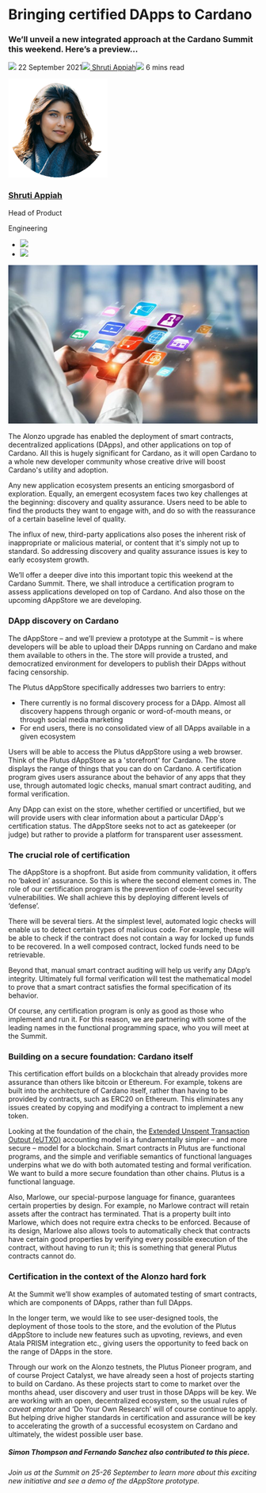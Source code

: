 # Bringing certified DApps to Cardano
### **We’ll unveil a new integrated approach at the Cardano Summit this weekend. Here’s a preview...**
![](img/2021-09-22-bringing-certified-dapps-to-cardano.002.png) 22 September 2021![](img/2021-09-22-bringing-certified-dapps-to-cardano.002.png)[ Shruti Appiah](/en/blog/authors/shruti-appiah/page-1/)![](img/2021-09-22-bringing-certified-dapps-to-cardano.003.png) 6 mins read

![Shruti Appiah](img/2021-09-22-bringing-certified-dapps-to-cardano.004.png)[](/en/blog/authors/shruti-appiah/page-1/)
### [**Shruti Appiah**](/en/blog/authors/shruti-appiah/page-1/)
Head of Product

Engineering

- ![](img/2021-09-22-bringing-certified-dapps-to-cardano.005.png)[](https://www.linkedin.com/in/shrutiappiah/ "LinkedIn")
- ![](img/2021-09-22-bringing-certified-dapps-to-cardano.006.png)[](https://github.com/ShrutiAppiah "GitHub")

![Bringing certified DApps to Cardano](img/2021-09-22-bringing-certified-dapps-to-cardano.007.jpeg)

The Alonzo upgrade has enabled the deployment of smart contracts, decentralized applications (DApps), and other applications on top of Cardano. All this is hugely significant for Cardano, as it will open Cardano to a whole new developer community whose creative drive will boost Cardano's utility and adoption.

Any new application ecosystem presents an enticing smorgasbord of exploration. Equally, an emergent ecosystem faces two key challenges at the beginning: discovery and quality assurance. Users need to be able to find the products they want to engage with, and do so with the reassurance of a certain baseline level of quality. 

The influx of new, third-party applications also poses the inherent risk of inappropriate or malicious material, or content that it's simply not up to standard. So addressing discovery and quality assurance issues is key to early ecosystem growth.

We’ll offer a deeper dive into this important topic this weekend at the Cardano Summit. There, we shall introduce a certification program to assess applications developed on top of Cardano. And also those on the upcoming dAppStore we are developing.
### **DApp discovery on Cardano**
The dAppStore – and we’ll preview a prototype at the Summit – is where developers will be able to upload their DApps running on Cardano and make them available to others in the. The store will provide a trusted, and democratized environment for developers to publish their DApps without facing censorship.

The Plutus dAppStore specifically addresses two barriers to entry:

- There currently is no formal discovery process for a DApp. Almost all discovery happens through organic or word-of-mouth means, or through social media marketing
- For end users, there is no consolidated view of all DApps available in a given ecosystem

Users will be able to access the Plutus dAppStore using a web browser. Think of the Plutus dAppStore as a 'storefront' for Cardano. The store displays the range of things that you can do on Cardano. A certification program gives users assurance about the behavior of any apps that they use, through automated logic checks, manual smart contract auditing, and formal verification. 

Any DApp can exist on the store, whether certified or uncertified, but we will provide users with clear information about a particular DApp's certification status. The dAppStore seeks not to act as gatekeeper (or judge) but rather to provide a platform for transparent user assessment.
### **The crucial role of certification**
The dAppStore is a shopfront. But aside from community validation, it offers no ‘baked in’ assurance. So this is where the second element comes in. The role of our certification program is the prevention of code-level security vulnerabilities. We shall achieve this by deploying different levels of ‘defense’. 

There will be several tiers. At the simplest level, automated logic checks will enable us to detect certain types of malicious code. For example, these will be able to check if the contract does not contain a way for locked up funds to be recovered. In a well composed contract, locked funds need to be retrievable.

Beyond that, manual smart contract auditing will help us verify any DApp’s integrity. Ultimately full formal verification will test the mathematical model to prove that a smart contract satisfies the formal specification of its behavior.

Of course, any certification program is only as good as those who implement and run it. For this reason, we are partnering with some of the leading names in the functional programming space, who you will meet at the Summit.
### **Building on a secure foundation: Cardano itself**
This certification effort builds on a blockchain that already provides more assurance than others like bitcoin or Ethereum. For example, tokens are built into the architecture of Cardano itself, rather than having to be provided by contracts, such as ERC20 on Ethereum. This eliminates any issues created by copying and modifying a contract to implement a new token.

Looking at the foundation of the chain, the [Extended Unspent Transaction Output (eUTXO)](https://iohk.io/en/blog/posts/2021/03/11/cardanos-extended-utxo-accounting-model/) accounting model is a fundamentally simpler – and more secure – model for a blockchain. Smart contracts in Plutus are functional programs, and the simple and verifiable semantics of functional languages underpins what we do with both automated testing and formal verification. We want to build a more secure foundation than other chains. Plutus is a functional language.

Also, Marlowe, our special-purpose language for finance, guarantees certain properties by design. For example, no Marlowe contract will retain assets after the contract has terminated. That is a property built into Marlowe, which does not require extra checks to be enforced. Because of its design, Marlowe also allows tools to automatically check that contracts have certain good properties by verifying every possible execution of the contract, without having to run it; this is something that general Plutus contracts cannot do.
### **Certification in the context of the Alonzo hard fork**
At the Summit we’ll show examples of automated testing of smart contracts, which are components of DApps, rather than full DApps.

In the longer term, we would like to see user-designed tools, the deployment of those tools to the store, and the evolution of the Plutus dAppStore to include new features such as upvoting, reviews, and even Atala PRISM integration etc., giving users the opportunity to feed back on the range of DApps in the store.

Through our work on the Alonzo testnets, the Plutus Pioneer program, and of course Project Catalyst, we have already seen a host of projects starting to build on Cardano. As these projects start to come to market over the months ahead, user discovery and user trust in those DApps will be key. We are working with an open, decentralized ecosystem, so the usual rules of *caveat emptor* and ‘Do Your Own Research’ will of course continue to apply. But helping drive higher standards in certification and assurance will be key to accelerating the growth of a successful ecosystem on Cardano and ultimately, the widest possible user base. 
##### **Simon Thompson and Fernando Sanchez also contributed to this piece.**
*Join us at the Summit on 25-26 September to learn more about this exciting new initiative and see a demo of the dAppStore prototype.*

